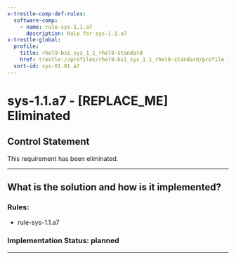 ```yaml
---
x-trestle-comp-def-rules:
  software-comp:
    - name: rule-sys-1.1.a7
      description: Rule for sys-1.1.a7
x-trestle-global:
  profile:
    title: rhel9-bsi_sys_1_1_rhel9-standard
    href: trestle://profiles/rhel9-bsi_sys_1_1_rhel9-standard/profile.json
  sort-id: sys-01.01.a7
---
```


# sys-1.1.a7 - \[REPLACE_ME\] Eliminated

## Control Statement

This requirement has been eliminated.

______________________________________________________________________

## What is the solution and how is it implemented?

<!-- For implementation status enter one of: implemented, partial, planned, alternative, not-applicable -->

<!-- Note that the list of rules under ### Rules: is read-only and changes will not be captured after assembly to JSON -->

<!-- Add control implementation description here for control: sys-1.1.a7 -->

### Rules:

  - rule-sys-1.1.a7

### Implementation Status: planned

______________________________________________________________________
